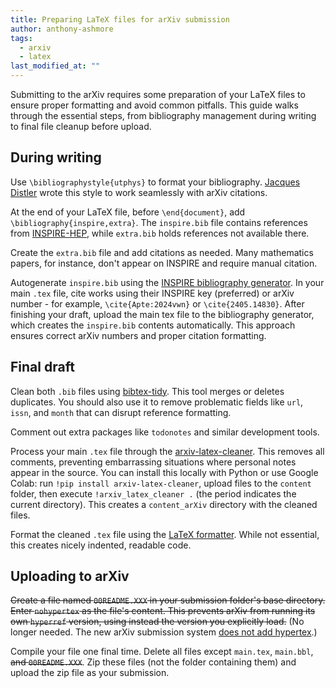```yaml
---
title: Preparing LaTeX files for arXiv submission
author: anthony-ashmore
tags:
  - arxiv
  - latex
last_modified_at: ""
---
```


<!-- excerpt start -->
Submitting to the arXiv requires some preparation of your LaTeX files to ensure proper formatting and avoid common pitfalls. This guide walks through the essential steps, from bibliography management during writing to final file cleanup before upload.
<!-- excerpt end -->

## During writing

Use `\bibliographystyle{utphys}` to format your bibliography. [Jacques Distler](https://golem.ph.utexas.edu/~distler/TeXstuff/) wrote this style to work seamlessly with arXiv citations.

At the end of your LaTeX file, before `\end{document}`, add `\bibliography{inspire,extra}`. The `inspire.bib` file contains references from [INSPIRE-HEP](https://inspirehep.net), while `extra.bib` holds references not available there.

Create the `extra.bib` file and add citations as needed. Many mathematics papers, for instance, don't appear on INSPIRE and require manual citation.

Autogenerate `inspire.bib` using the [INSPIRE bibliography generator](https://inspirehep.net/bibliography-generator). In your main `.tex` file, cite works using their INSPIRE key (preferred) or arXiv number - for example, `\cite{Apte:2024vwn}` or `\cite{2405.14830}`. After finishing your draft, upload the main tex file to the bibliography generator, which creates the `inspire.bib` contents automatically. This approach ensures correct arXiv numbers and proper citation formatting.

## Final draft

Clean both `.bib` files using [bibtex-tidy](https://flamingtempura.github.io/bibtex-tidy/). This tool merges or deletes duplicates. You should also use it to remove problematic fields like `url`, `issn`, and `month` that can disrupt reference formatting.

Comment out extra packages like `todonotes` and similar development tools.

Process your main `.tex` file through the [arxiv-latex-cleaner](https://github.com/google-research/arxiv-latex-cleaner). This removes all comments, preventing embarrassing situations where personal notes appear in the source. You can install this locally with Python or use Google Colab: run `!pip install arxiv-latex-cleaner`, upload files to the `content` folder, then execute `!arxiv_latex_cleaner .` (the period indicates the current directory). This creates a `content_arXiv` directory with the cleaned files.

Format the cleaned `.tex` file using the [LaTeX formatter](https://latex-editor.pages.dev/formatter). While not essential, this creates nicely indented, readable code.

## Uploading to arXiv

~~Create a file named `00README.XXX` in your submission folder's base directory. Enter `nohypertex` as the file's content. This prevents arXiv from running its own `hyperref` version, using instead the version you explicitly load.~~ (No longer needed. The new arXiv submission system [does not add hypertex](https://info.arxiv.org/help/faq/texprobs.html#hyperlink-related-issues:~:text=The%20current%20submission%20system%20does%20not%20automatically%20add%20hypertex).)

Compile your file one final time. Delete all files except `main.tex`, `main.bbl`, ~~and `00README.XXX`~~. Zip these files (not the folder containing them) and upload the zip file as your submission.